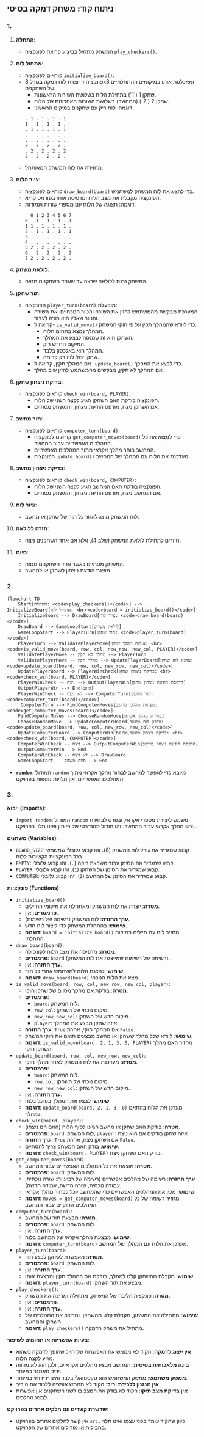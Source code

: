 ## ניתוח קוד: משחק דמקה בסיסי

### 1. <algorithm>

1.  **התחלה**:
    *   המשחק מתחיל בביצוע קריאה לפונקציה `play_checkers()`.
    
2.  **אתחול לוח**:
    *   קוראים לפונקציה `initialize_board()`.
    *   פונקציה זו יוצרת לוח דמקה בגודל 8x8 ומאכלסת אותו במיקומים ההתחלתיים של השחקנים:
        *   שחקן 1 ('1') בתחילת הלוח בשלושת השורות הראשונות.
        *   שחקן 2 ('2') (המחשב) בשלושת השורות האחרונות של הלוח.
        *   דוגמה: לוח ריק עם שחקנים במיקום הראשוני.
          ```
          . 1 . 1 . 1 . 1
          1 . 1 . 1 . 1 .
          . 1 . 1 . 1 . 1
          . . . . . . . .
          . . . . . . . .
          2 . 2 . 2 . 2 .
          . 2 . 2 . 2 . 2
          2 . 2 . 2 . 2 .
          ```
    *   מחזירה את לוח המשחק המאותחל.
    
3.  **ציור הלוח**:
    *   קוראים לפונקציה `draw_board(board)` כדי להציג את לוח המשחק למשתמש.
    *   הפונקציה מקבלת את מצב הלוח ומדפיסה אותו בפורמט קריא.
    *   דוגמה: תצוגה של הלוח עם מספרי שורות ועמודות.
        ```
          0 1 2 3 4 5 6 7
        0 . 1 . 1 . 1 . 1
        1 1 . 1 . 1 . 1 .
        2 . 1 . 1 . 1 . 1
        3 . . . . . . . .
        4 . . . . . . . .
        5 2 . 2 . 2 . 2 .
        6 . 2 . 2 . 2 . 2
        7 2 . 2 . 2 . 2 .
        ```
        
4.  **לולאת משחק**:
    *   המשחק נכנס ללולאה שרצה עד שאחד השחקנים מנצח.
    
5.  **תור שחקן**:
    *   הפונקציה `player_turn(board)` מופעלת:
        *   המערכת מבקשת מהמשתמש להזין את השורה והטור הנוכחיים ואת השורה והטור שאליו הוא רוצה לעבור.
        *   קריאה ל- `is_valid_move()` כדי לוודא שהמהלך תקין על פי חוקי המשחק:
             *   המהלך נמצא בתחום הלוח.
             *   השחקן הוא זה שמנסה לבצע את המהלך.
             *   המיקום החדש ריק.
             *   המהלך הוא באלכסון בלבד.
             *  שחקן יכול לזוז רק קדימה.
        *   אם המהלך תקין, קריאה ל- `update_board()` כדי לבצע את המהלך.
        *   אם המהלך לא תקין, מבקשים מהמשתמש להזין שוב מהלך.
    
6.  **בדיקת ניצחון שחקן**:
    *   קוראים לפונקציה `check_win(board, PLAYER)`:
        *   הפונקציה בודקת האם השחקן הגיע לקצה השני של הלוח.
        *   אם השחקן ניצח, מודפס הודעת ניצחון, והמשחק מסתיים.
    
7.  **תור מחשב**:
    *   קוראים לפונקציה `computer_turn(board)`:
        *   קוראים לפונקציה `get_computer_moves(board)` כדי למצוא את כל המהלכים האפשריים עבור המחשב.
        *   המחשב בוחר מהלך אקראי מתוך המהלכים האפשריים.
        *   הפונקציה `update_board()` מעדכנת את הלוח עם המהלך של המחשב.

8.  **בדיקת ניצחון מחשב**:
    *   קוראים לפונקציה `check_win(board, COMPUTER)`:
        *   הפונקציה בודקת האם המחשב הגיע לקצה השני של הלוח.
        *   אם המחשב ניצח, מודפס הודעת ניצחון, והמשחק מסתיים.
    
9.  **ציור לוח**:
    *   לוח המשחק מוצג לאחר כל תור של שחקן או מחשב.

10. **חזרה ללולאה**:
    *   חוזרים לתחילת לולאת המשחק (שלב 4), אלא אם אחד השחקנים ניצח.
    
11. **סיום**:
    *  המשחק מסתיים כאשר אחד השחקנים מנצח.
    *  מוצגת הודעת ניצחון לשחקן או למחשב.

### 2. <mermaid>

```mermaid
flowchart TD
    Start[התחלה: <code>play_checkers()</code>] --> InitializeBoard[אתחול לוח: <br><code>board = initialize_board()</code>]
    InitializeBoard --> DrawBoard[ציור לוח: <code>draw_board(board)</code>]
    DrawBoard --> GameLoopStart[לולאת משחק]
    GameLoopStart --> PlayerTurn[תור שחקן: <code>player_turn(board)</code>]
    PlayerTurn --> ValidatePlayerMove[אימות מהלך שחקן: <br><code>is_valid_move(board, row, col, new_row, new_col, PLAYER)</code>]
    ValidatePlayerMove -- מהלך לא תקין --> PlayerTurn
    ValidatePlayerMove -- מהלך תקין --> UpdatePlayerBoard[עדכון לוח שחקן: <code>update_board(board, row, col, new_row, new_col)</code>]
    UpdatePlayerBoard --> PlayerWinCheck[בדיקת ניצחון שחקן: <br><code>check_win(board, PLAYER)</code>]
    PlayerWinCheck -- ניצח --> OutputPlayerWin[הדפסת הודעת ניצחון שחקן]
    OutputPlayerWin --> End[סיום]
    PlayerWinCheck -- לא ניצח --> ComputerTurn[תור מחשב: <code>computer_turn(board)</code>]
     ComputerTurn --> FindComputerMoves[מציאת מהלכי מחשב: <code>get_computer_moves(board)</code>]
    FindComputerMoves --> ChooseRandomMove[בחירת מהלך אקראי]
    ChooseRandomMove --> UpdateComputerBoard[עדכון לוח מחשב: <code>update_board(board, row, col, new_row, new_col)</code>]
    UpdateComputerBoard --> ComputerWinCheck[בדיקת ניצחון מחשב: <br><code>check_win(board, COMPUTER)</code>]
    ComputerWinCheck -- ניצח --> OutputComputerWin[הדפסת הודעת ניצחון מחשב]
    OutputComputerWin --> End
    ComputerWinCheck -- לא ניצח --> DrawBoard
    GameLoopStart -- סיום משחק --> End
```

*   **`random`**: המודול `random` מיובא כדי לאפשר למחשב לבחור מהלך אקראי מתוך המהלכים האפשריים. אין תלויות נוספות בפרויקט.

### 3. <explanation>

**ייבוא (Imports)**:

*   `import random`: המודול `random` משמש ליצירת מספרי אקראי, ובפרט לבחירת מהלך אקראי עבור המחשב. זהו מודול סטנדרטי של פייתון ואינו תלוי בפרויקט `src.`.

**משתנים (Variables)**:

*   `BOARD_SIZE`: קבוע שמגדיר את גודל לוח המשחק (8). זהו קבוע גלובלי שמשמש בכל הפונקציות הקשורות ללוח.
*   `EMPTY`: קבוע שמגדיר את הסימן עבור משבצת ריקה (`.`). זהו קבוע גלובלי.
*   `PLAYER`: קבוע שמגדיר את הסימן של השחקן (`1`). זהו קבוע גלובלי.
*   `COMPUTER`: קבוע שמגדיר את הסימן של המחשב (`2`). זהו קבוע גלובלי.

**פונקציות (Functions)**:

*   `initialize_board()`:
    *   **מטרה**: יוצרת את לוח המשחק ומאתחלת את מיקומי החיילים.
    *   **פרמטרים**: אין.
    *   **ערך החזרה**: לוח המשחק (רשימה של רשימות).
    *   **שימוש**: בהתחלת המשחק כדי ליצור לוח חדש.
    *   **דוגמה**: `board = initialize_board()` מחזיר לוח עם חיילים במיקום התחלתי.
*   `draw_board(board)`:
    *   **מטרה**: מדפיסה את מצב הלוח לקונסולה.
    *   **פרמטרים**: `board` (רשימה של רשימות שמייצגת את לוח המשחק).
    *   **ערך החזרה**: אין.
    *   **שימוש**: להצגת הלוח למשתמש אחרי כל תור.
    *   **דוגמה**: `draw_board(board)` מציג את הלוח הנוכחי.
*   `is_valid_move(board, row, col, new_row, new_col, player)`:
    *   **מטרה**: בודקת אם מהלך מסוים של שחקן חוקי.
    *   **פרמטרים**:
        *   `board`: לוח המשחק.
        *   `row`, `col`: מיקום נוכחי של השחקן.
        *   `new_row`, `new_col`: מיקום חדש של השחקן.
        *   `player`: איזה שחקן מבצע את המהלך.
    *   **ערך החזרה**: `True` אם המהלך חוקי, אחרת `False`.
    *   **שימוש**: לוודא שכל מהלך ששחקן או מחשב מבצעים תואם את חוקי המשחק.
    *   **דוגמה**: `is_valid_move(board, 2, 1, 3, 0, PLAYER)` מחזיר האם מהלך השחקן חוקי.
*   `update_board(board, row, col, new_row, new_col)`:
    *   **מטרה**: מעדכנת את לוח המשחק לאחר מהלך חוקי.
    *   **פרמטרים**:
        *   `board`: לוח המשחק.
        *   `row`, `col`: מיקום נוכחי של השחקן.
        *   `new_row`, `new_col`: מיקום חדש של השחקן.
    *   **ערך החזרה**: אין.
    *   **שימוש**: לבצע את המהלך בפועל בלוח.
    *   **דוגמה**: `update_board(board, 2, 1, 3, 0)` מעדכן את הלוח בהתאם למהלך.
*  `check_win(board, player)`:
    *   **מטרה**: בודקת האם שחקן או מחשב הגיעו לסוף הלוח (האם הם ניצחו).
    *   **פרמטרים**: `board`: לוח המשחק, `player` : איזה שחקן בודקים אם הוא ניצח
    *   **ערך החזרה**: `True` אם השחקן ניצח, אחרת `False`.
    *   **שימוש**: בודק האם המשחק צריך להסתיים.
    *    **דוגמה**: `check_win(board, PLAYER)` בודק האם השחקן ניצח.
*   `get_computer_moves(board)`:
    *   **מטרה**: מוצאת את כל המהלכים האפשריים עבור המחשב.
    *   **פרמטרים**: `board`: לוח המשחק.
    *   **ערך החזרה**: רשימה של מהלכים אפשריים (רשימה של רביעיות: שורה נוכחית, עמודה נוכחית, שורה חדשה, עמודה חדשה).
    *   **שימוש**: מכין את המהלכים האפשריים כדי שהמחשב יוכל לבחור מהלך אקראי.
    *   **דוגמה**: `moves = get_computer_moves(board)` מחזיר רשימה של כל המהלכים החוקיים עבור המחשב.
*   `computer_turn(board)`:
    *   **מטרה**: מבצעת תור של המחשב.
    *   **פרמטרים**: `board`: לוח המשחק.
    *   **ערך החזרה**: אין.
    *   **שימוש**: מבצעת מהלך אקראי של המחשב בלוח.
    *   **דוגמה**: `computer_turn(board)` מעדכן את הלוח עם המהלך של המחשב.
*   `player_turn(board)`:
    *   **מטרה**: מאפשרת לשחקן לבצע תור.
    *   **פרמטרים**: `board`: לוח המשחק.
    *   **ערך החזרה**: אין.
    *   **שימוש**: מקבלת מהשחקן קלט למהלך, בודקת אם המהלך תקין ומבצעת אותו.
    *   **דוגמה**: `player_turn(board)` מבצע את תור השחקן.
*   `play_checkers()`:
    *   **מטרה**: פונקצית הליבה של המשחק, מתחילה ומריצה את המשחק.
    *   **פרמטרים**: אין.
    *   **ערך החזרה**: אין.
    *   **שימוש**: מתחילה את המשחק, מקבלת קלט מהשחקן, ומריצה את המהלכים של השחקן והמחשב.
    *   **דוגמה**: `play_checkers()` מתחיל את משחק הדמקה.

**בעיות אפשריות או תחומים לשיפור**:

*   **אין ייצוג לדמקה**: הקוד לא מממש את האפשרות של חייל שהופך לדמקה כשהוא מגיע לקצה הלוח.
*   **בינה מלאכותית בסיסית**: המחשב מבצע מהלכים אקראיים, ולכן הוא לא מהווה יריב מאתגר במיוחד.
*   **ממשק משתמש**: ממשק המשתמש הוא טקסטואלי בלבד ואינו ידידותי במיוחד.
*   **אין מנגנון ללכידת יריב**: הקוד לא מממש אופציה ללכוד את היריב.
*   **אין בדיקת מצב תיקו**: הקוד לא בודק את המצב בו לשני השחקנים אין אפשרות לבצע מהלכים.

**שרשרת קשרים עם חלקים אחרים בפרויקט**:

*   אין קשר לחלקים אחרים בפרויקט `src.` כיוון שהקוד עומד בפני עצמו ואינו תלוי בחבילות או מודולים אחרים של הפרויקט.